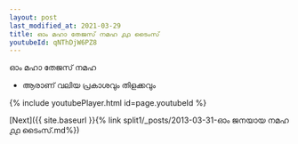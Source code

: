 ```yaml
---
layout: post
last_modified_at: 2021-03-29
title: ഓം മഹാ തേജസ് നമഹ ൧൧ ടൈംസ്
youtubeId: qNThDjW6PZ8
---
```

 
 
 ഓം മഹാ തേജസ് നമഹ 
 
 -  ആരാണ് വലിയ പ്രകാശവും തിളക്കവും 
 
  
 
  
 
 
 
 
 
 


{% include youtubePlayer.html id=page.youtubeId %}
 
[Next]({{ site.baseurl }}{% link  split1/_posts/2013-03-31-ഓം ജനയായ നമഹ ൧൧ ടൈംസ്.md%})
 
